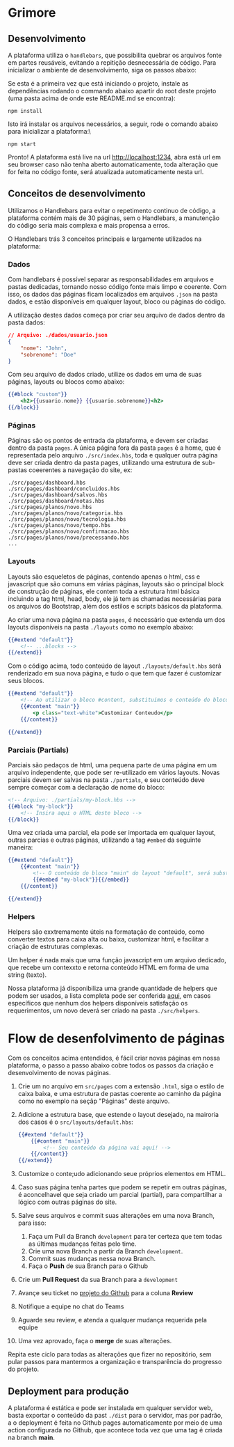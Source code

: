 # Grimore

## Desenvolvimento

A plataforma utiliza o `handlebars`, que possibilita quebrar os arquivos fonte em partes reusáveis, evitando a repitição desnecessária de código.
Para inicializar o ambiente de desenvolvimento, siga os passos abaixo:

Se esta é a primeira vez que está iniciando o projeto, instale as dependências rodando o commando abaixo apartir do root deste projeto (uma pasta acima de onde este README.md se encontra):

```
npm install
```

Isto irá instalar os arquivos necessários, a seguir, rode o comando abaixo para inicializar a plataforma:\

```
npm start
```

Pronto! A plataforma está live na url [http://localhost:1234](http://localhost:3000), abra está url em seu browser caso não tenha aberto automaticamente, toda alteração que for feita no código fonte, será atualizada automaticamente nesta url.

## Conceitos de desenvolvimento

Utilizamos o Handlebars para evitar o repetimento continuo de código, a plataforma contém mais de 30 páginas, sem o Handlebars, a manutenção do código seria mais complexa e mais propensa a erros.

O Handlebars trás 3 conceitos principais e largamente utilizados na plataforma:

### Dados

Com handlebars é possível separar as responsabilidades em arquivos e pastas dedicadas, tornando nosso código fonte mais limpo e coerente. Com isso, os dados das páginas ficam localizados em arquivos `.json` na pasta dados, e estão disponíveis em qualquer layout, bloco ou páginas do código.

A utilização destes dados começa por criar seu arquivo de dados dentro da pasta dados:

```json
// Arquivo: ./dados/usuario.json
{
    "nome": "John",
    "sobrenome": "Doe"
}
```

Com seu arquivo de dados criado, utilize os dados em uma de suas páginas, layouts ou blocos como abaixo:

```handlebars
{{#block "custom"}}
    <h2>{{usuario.nome}} {{usuario.sobrenome}}<h2>
{{/block}}
```

### Páginas

Páginas são os pontos de entrada da plataforma, e devem ser criadas dentro da pasta `pages`. A única página fora da pasta `pages` é a home, que é representada pelo arquivo `./src/index.hbs`, toda e qualquer outra página deve ser criada dentro da pasta pages, utilizando uma estrutura de sub-pastas coeerentes a navegação do site, ex:

```
./src/pages/dashboard.hbs
./src/pages/dashboard/concluidos.hbs
./src/pages/dashboard/salvos.hbs
./src/pages/dashboard/notas.hbs
./src/pages/planos/novo.hbs
./src/pages/planos/novo/categoria.hbs
./src/pages/planos/novo/tecnologia.hbs
./src/pages/planos/novo/tempo.hbs
./src/pages/planos/novo/confirmacao.hbs
./src/pages/planos/novo/precessando.hbs
...
```

### Layouts

Layouts são esqueletos de páginas, contendo apenas o html, css e javascript que são comuns em várias páginas, layouts são o principal block de construção de páginas, ele contem toda a estrutura html básica incluindo a tag html, head, body, ele já tem as chamadas necessárias para os arquivos do Bootstrap, além dos estilos e scripts básicos da plataforma.

Ao criar uma nova página na pasta `pages`, é necessário que extenda um dos layouts disponíveis na pasta `./layouts` como no exemplo abaixo:

```handlebars
{{#extend "default"}}
    <!-- ...blocks -->
{{/extend}}
```

Com o código acima, todo conteúdo de layout `./layouts/default.hbs` será renderizado em sua nova página, e tudo o que tem que fazer é customizar seus blocos.

```handlebars
{{#extend "default"}}
    <!-- Ao utilizar o bloco #content, substituimos o conteúdo do bloco "main" do layout "default". -->
    {{#content "main"}}
        <p class="text-white">Customizar Conteudo</p>
    {{/content}}

{{/extend}}
```

### Parciais (Partials)

Parciais são pedaços de html, uma pequena parte de uma página em um arquivo independente, que pode ser re-utilizado em vários layouts. Novas parciais devem ser salvas na pasta `./partials`, e seu conteúdo deve sempre começar com a declaração de nome do bloco:

```handlebars
<!-- Arquivo: ./partials/my-block.hbs -->
{{#block "my-block"}}
    <!-- Insira aqui o HTML deste bloco -->
{{/block}}
```

Uma vez criada uma parcial, ela pode ser importada em qualquer layout, outras parcias e outras páginas, utilizando a tag `#embed` da seguinte maneira:

```handlebars
{{#extend "default"}}
    {{#content "main"}}
        <!-- O conteúdo do bloco "main" do layout "default", será substituído pelo conteúdo de sua nova parcial "my-block". -->
        {{#embed "my-block"}}{{/embed}}
    {{/content}}

{{/extend}}
```

### Helpers

Helpers são exxtremamente úteis na formatação de conteúdo, como converter textos para caixa alta ou baixa, customizar html, e facilitar a criação de estruturas complexas.

Um helper é nada mais que uma função javascript em um arquivo dedicado, que recebe um contexxto e retorna conteúdo HTML em forma de uma string (texto).

Nossa plataforma já disponibiliza uma grande quantidade de helpers que podem ser usados, a lista completa pode ser conferida [aqui](https://www.npmjs.com/package/handlebars-helpers), em casos específicos que nenhum dos helpers disponíveis satisfação os requerimentos, um novo deverá ser criado na pasta `./src/helpers`.

# Flow de desenfolvimento de páginas

Com os conceitos acima entendidos, é fácil criar novas páginas em nossa plataforma, o passo a passo abaixo cobre todos os passos da criação e desenvolvimento de novas páginas.

1. Crie um no arquivo em `src/pages` com a extensão `.html`, siga o estilo de caixa baixa, e uma estrutura de pastas coerente ao caminho da página como no exemplo na seçãp "Páginas" deste arquivo.

2. Adicione a estrutura base, que estende o layout desejado, na mairoria dos casos é o `src/layouts/default.hbs`:

    ```handlebars
    {{#extend "default"}}
        {{#content "main"}}
            <!-- Seu conteúdo da página vai aqui! -->
        {{/content}}
    {{/extend}}
    ```

3. Customize o conte;udo adicionando seue próprios elementos em HTML.

4. Caso suas página tenha partes que podem se repetir em outras páginas, é aconcelhavel que seja criado um parcial (partial), para compartilhar a lógico com outras páginas do site.

5. Salve seus arquivos e commit suas alterações em uma nova Branch, para isso:
    1. Faça um Pull da Branch `development` para ter certeza que tem todas as últimas mudanças feitas pelo time.
    2. Crie uma nova Branch a partir da Branch `development`.
    3. Commit suas mudanças nessa nova Branch.
    4. Faça o **Push** de sua Branch para o Github
6. Crie um **Pull Request** da sua Branch para a `development`

7. Avançe seu ticket no [projeto do Github](https://github.com/orgs/ICEI-PUC-Minas-PMV-SI/projects/15) para a coluna **Review**

8. Notifique a equipe no chat do Teams

9. Aguarde seu review, e atenda a qualquer mudança requerida pela equipe

10. Uma vez aprovado, faça o **merge** de suas alterações.

Repita este ciclo para todas as alterações que fizer no repositório, sem pular passos para mantermos a organização e transparência do progresso do projeto.

## Deployment para produção

A plataforma é estática e pode ser instalada em qualquer servidor web, basta exportar o conteúdo da past `./dist` para o servidor, mas por padrão, a o deployment é feita no Github pages automaticamente por meio de uma action configurada no Github, que acontece toda vez que uma tag é criada na branch **main**.
